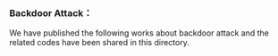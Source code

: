 ### Backdoor Attack：

We have published the following works about backdoor attack and the related codes have been shared in this directory.

